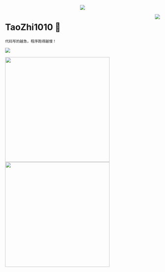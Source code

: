 <a href="https://github.com/taozhi1010">
  <p align="center">
    <img src="https://github-profile-trophy.vercel.app/?username=taozhi1010&column=7&theme=onedark"/>
  </p>
</a>

<a href="#">
  <img align="right" src="https://metrics.lecoq.io/taozhi1010?template=terminal" />
</a>

# TaoZhi1010 👋
```
代码写的越急，程序跑得越慢！
```
![](https://visitor-badge.glitch.me/badge?page_id=taozhi100)

<img width="340px" src="https://github-readme-stats.vercel.app/api?username=taozhi1010&theme=vue-dark&count_private=true&show_icons=true">
<img width="340px" src="https://github-readme-stats.vercel.app/api/top-langs/?username=taozhi1010&theme=vue-dark&layout=compact">

